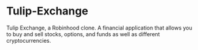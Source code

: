 # Tulip-Exchange
Tulip Exchange, a Robinhood clone.  A financial application that allows you to buy and sell stocks, options, and funds as well as different cryptocurrencies.
